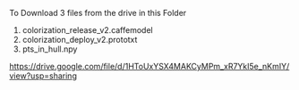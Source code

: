 To Download 3 files from the drive in this Folder

1. colorization_release_v2.caffemodel
2. colorization_deploy_v2.prototxt
3. pts_in_hull.npy

https://drive.google.com/file/d/1HToUxYSX4MAKCyMPm_xR7YkI5e_nKmIY/view?usp=sharing
